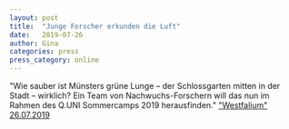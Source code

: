 ```yaml
---
layout: post
title:  "Junge Forscher erkunden die Luft"
date:   2019-07-26 
author: Gina
categories: press
press_category: online
---
```

"Wie sauber ist Münsters grüne Lunge – der Schlossgarten mitten in der Stadt – wirklich? Ein Team von Nachwuchs-Forschern will das nun im Rahmen des Q.UNI Sommercamps 2019 herausfinden."
<a href="https://westfalium.de/2019/07/26/junge-forscher-erkunden-die-luft/" target="_blank">"Westfalium" 26.07.2019</a>

